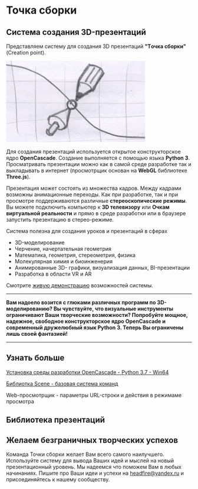 # Точка сборки 

## Система создания 3D-презентаций

Представляем систему для создания 3D презентаций **"Tочка сборки"** (Creation point).

 <img src="/images/logo.png" style="zoom:50%;" />

Для создания презентаций используется открытое конструкторское ядро **OpenCascade**. Создание выполняется с помощью языка **Python 3**. Просматривать презентации можно как в самой среде разработке так и выкладывать в интернет (просмотрщик основан на **WebGL** библиотеке **Three.js**).  

Презентация может состоять из множества кадров. Между кадрами возможны анимационные переходы. Как при разработке, так и при просмотре поддерживаются различные **стереоскопические режимы**. Вы можете подключить компьютер к **3D телевизору** или **Очкам виртуальной реальности** и прямо в среде разработки или в браузере запустить презентацию в стерео-режиме. 

Система полезна для создания уроков и презентаций в сферах

- 3D-моделирование
- Черчение, начертательная геометрия
- Математика, геометрия, стереометрия, физика
- Молекулярная химия и биоинженерия
- Анимированные 3D- графики, визуализация данных, BI-презентации
- Разработка в области VR и AR

Смотрите [живую демонстрацию](https://headfire.github.io/crpoint/viewer/) возможностей системы. 

------

**Вам надоело возится с глюками различных программ по 3D-моделированию? Вы чувствуйте, что визуальные инструменты ограничивают Ваши творческие возможности? Попробуйте мощное, надежное, свободное конструкторское ядро OpenCascade и современный дружелюбный язык Python 3. Теперь Вы ограничены лишь своей фантазией!**

------

## Узнать больше

[Установка среды разработки OpenCascade - Python 3.7 - Win64](docs/00_00_setup.md) 

[Библиотка Scene - базовая система команд](docs/00_01_scene.md)

Web-просмотрщик - параметры URL-строки и действия в режимаме просмотра

## Библиотека презентаций

## Желаем безграничных творческих успехов

Команда Точки сборки желает Вам всего самого наилучшего. Используйте систему для вывода Ваших идей и мыслей на новый презентационный уровень. Мы надеемся что поможем Вам в любых начинаниях. Пишите про Ваши идеи и успехи на  headfire@yandex.ru и присоединяйтесь к нашему сообществу.